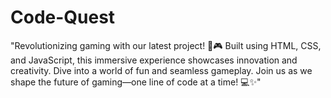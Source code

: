 # Code-Quest
"Revolutionizing gaming with our latest project! 🚀🎮 Built using HTML, CSS, and JavaScript, this immersive experience showcases innovation and creativity. Dive into a world of fun and seamless gameplay. Join us as we shape the future of gaming—one line of code at a time! 💻✨"
